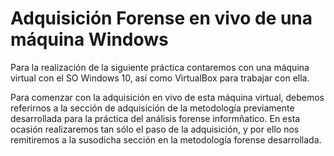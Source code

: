 # Adquisición Forense en vivo de una máquina Windows

Para la realización de la siguiente práctica contaremos con una máquina virtual con el SO Windows 10, así como VirtualBox para trabajar con ella.

Para comenzar con la adquisición en vivo de esta máquina virtual, debemos referirnos a la sección de adquisición de la metodología previamente desarrollada para la práctica del análisis forense informñatico. En esta ocasión realizaremos tan sólo el paso de la adquisición, y por ello nos remitiremos a la susodicha sección en la metodología forense desarrollada.

